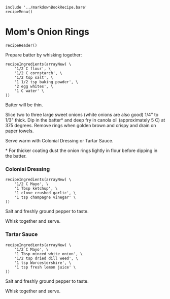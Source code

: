 ~~~ markdown-script
include '../markdownBookRecipe.bare'
recipeMenu()
~~~

# Mom's Onion Rings

~~~ markdown-script
recipeHeader()
~~~

Prepare batter by whisking together:

~~~ markdown-script
recipeIngredients(arrayNew( \
    '1/2 C flour', \
    '1/2 C cornstarch', \
    '1/2 tsp salt', \
    '1 1/2 tsp baking powder', \
    '2 egg whites', \
    '1 C water' \
))
~~~

Batter will be thin.

Slice two to three large sweet onions (white onions are also good) 1/4" to 1/3" thick. Dip in the
batter* and deep fry in canola oil (approximately 5 C) at 375 degrees. Remove rings when golden
brown and crispy and drain on paper towels.

Serve warm with Colonial Dressing or Tartar Sauce.

\* For thicker coating dust the onion rings lightly in flour before dipping in the batter.


### Colonial Dressing

~~~ markdown-script
recipeIngredients(arrayNew( \
    '1/2 C Mayo', \
    '1 Tbsp ketchup', \
    '1 clove crushed garlic', \
    '1 tsp champagne vinegar' \
))
~~~

Salt and freshly ground pepper to taste.

Whisk together and serve.


### Tartar Sauce

~~~ markdown-script
recipeIngredients(arrayNew( \
    '1/2 C Mayo', \
    '1 Tbsp minced white onion', \
    '1/2 tsp dried dill weed', \
    '1 tsp Worcestershire', \
    '1 tsp fresh lemon juice' \
))
~~~

Salt and freshly ground pepper to taste.

Whisk together and serve.
